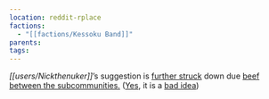 ```yaml
---
location: reddit-rplace
factions:
  - "[[factions/Kessoku Band]]"
parents: 
tags: 
---
```

*[[users/Nickthenuker]]*’s suggestion is [further struck](https://discord.com/channels/1093664259273130084/1131230952119615600/1131580021618769931) down due [beef between the subcommunities.](https://discord.com/channels/1093664259273130084/1131230952119615600/1131580010944274493) ([Yes](https://discord.com/channels/1093664259273130084/1131230952119615600/1131580041566879797), it is a [bad idea](https://discord.com/channels/1093664259273130084/1131230952119615600/1131580261809791066))

